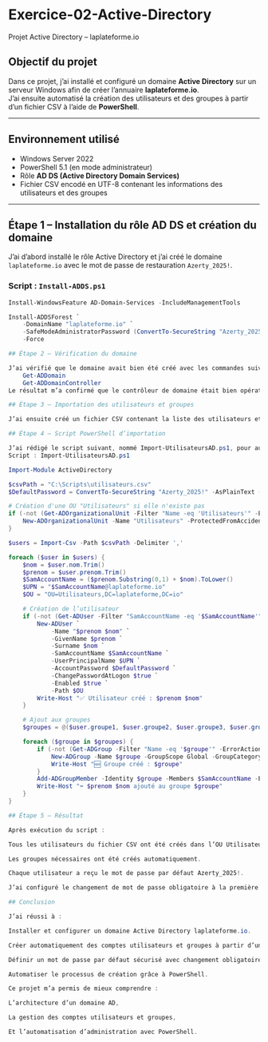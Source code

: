 # Exercice-02-Active-Directory
Projet Active Directory – laplateforme.io

## Objectif du projet

Dans ce projet, j’ai installé et configuré un domaine **Active Directory** sur un serveur Windows afin de créer l’annuaire **laplateforme.io**.  
J’ai ensuite automatisé la création des utilisateurs et des groupes à partir d’un fichier CSV à l’aide de **PowerShell**.

---

## Environnement utilisé

- Windows Server 2022
- PowerShell 5.1 (en mode administrateur)
- Rôle **AD DS (Active Directory Domain Services)**
- Fichier CSV encodé en UTF-8 contenant les informations des utilisateurs et des groupes

---

## Étape 1 – Installation du rôle AD DS et création du domaine

J’ai d’abord installé le rôle Active Directory et j’ai créé le domaine `laplateforme.io` avec le mot de passe de restauration `Azerty_2025!`.

### Script : `Install-ADDS.ps1`

```powershell
Install-WindowsFeature AD-Domain-Services -IncludeManagementTools

Install-ADDSForest `
    -DomainName "laplateforme.io" `
    -SafeModeAdministratorPassword (ConvertTo-SecureString "Azerty_2025!" -AsPlainText -Force) `
    -Force

## Étape 2 – Vérification du domaine

J’ai vérifié que le domaine avait bien été créé avec les commandes suivantes :
	Get-ADDomain
	Get-ADDomainController
Le résultat m’a confirmé que le contrôleur de domaine était bien opérationnel avec le nom NetBIOS LAPLATEFORME et le DNS laplateforme.io.

## Étape 3 – Importation des utilisateurs et groupes

J’ai ensuite créé un fichier CSV contenant la liste des utilisateurs et leurs groupes d’appartenance.

## Étape 4 – Script PowerShell d’importation

J’ai rédigé le script suivant, nommé Import-UtilisateursAD.ps1, pour automatiser la création des utilisateurs, des groupes et leur rattachement.
Script : Import-UtilisateursAD.ps1

Import-Module ActiveDirectory

$csvPath = "C:\Scripts\utilisateurs.csv"
$DefaultPassword = ConvertTo-SecureString "Azerty_2025!" -AsPlainText -Force

# Création d'une OU "Utilisateurs" si elle n'existe pas
if (-not (Get-ADOrganizationalUnit -Filter "Name -eq 'Utilisateurs'" -ErrorAction SilentlyContinue)) {
    New-ADOrganizationalUnit -Name "Utilisateurs" -ProtectedFromAccidentalDeletion $false
}

$users = Import-Csv -Path $csvPath -Delimiter ','

foreach ($user in $users) {
    $nom = $user.nom.Trim()
    $prenom = $user.prenom.Trim()
    $SamAccountName = ($prenom.Substring(0,1) + $nom).ToLower()
    $UPN = "$SamAccountName@laplateforme.io"
    $OU = "OU=Utilisateurs,DC=laplateforme,DC=io"

    # Création de l’utilisateur
    if (-not (Get-ADUser -Filter "SamAccountName -eq '$SamAccountName'" -ErrorAction SilentlyContinue)) {
        New-ADUser `
            -Name "$prenom $nom" `
            -GivenName $prenom `
            -Surname $nom `
            -SamAccountName $SamAccountName `
            -UserPrincipalName $UPN `
            -AccountPassword $DefaultPassword `
            -ChangePasswordAtLogon $true `
            -Enabled $true `
            -Path $OU
        Write-Host "✅ Utilisateur créé : $prenom $nom"
    }

    # Ajout aux groupes
    $groupes = @($user.groupe1, $user.groupe2, $user.groupe3, $user.groupe4, $user.groupe5, $user.groupe6) | Where-Object { $_ -ne "" }

    foreach ($groupe in $groupes) {
        if (-not (Get-ADGroup -Filter "Name -eq '$groupe'" -ErrorAction SilentlyContinue)) {
            New-ADGroup -Name $groupe -GroupScope Global -GroupCategory Security
            Write-Host "🆕 Groupe créé : $groupe"
        }
        Add-ADGroupMember -Identity $groupe -Members $SamAccountName -ErrorAction SilentlyContinue
        Write-Host "➡️ $prenom $nom ajouté au groupe $groupe"
    }
}

## Étape 5 – Résultat

Après exécution du script :

Tous les utilisateurs du fichier CSV ont été créés dans l’OU Utilisateurs.

Les groupes nécessaires ont été créés automatiquement.

Chaque utilisateur a reçu le mot de passe par défaut Azerty_2025!.

J’ai configuré le changement de mot de passe obligatoire à la première connexion.

## Conclusion

J’ai réussi à :

Installer et configurer un domaine Active Directory laplateforme.io.

Créer automatiquement des comptes utilisateurs et groupes à partir d’un CSV.

Définir un mot de passe par défaut sécurisé avec changement obligatoire.

Automatiser le processus de création grâce à PowerShell.

Ce projet m’a permis de mieux comprendre :

L’architecture d’un domaine AD,

La gestion des comptes utilisateurs et groupes,

Et l’automatisation d’administration avec PowerShell.


